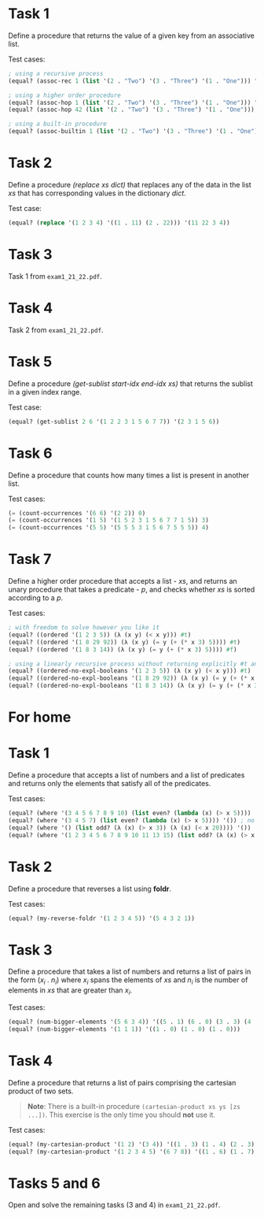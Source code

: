 # Task 1

Define a procedure that returns the value of a given key from an associative list.

Test cases:

```lisp
; using a recursive process
(equal? (assoc-rec 1 (list '(2 . "Two") '(3 . "Three") '(1 . "One"))) "One")

; using a higher order procedure
(equal? (assoc-hop 1 (list '(2 . "Two") '(3 . "Three") '(1 . "One"))) "One")
(equal? (assoc-hop 42 (list '(2 . "Two") '(3 . "Three") '(1 . "One"))) #f)

; using a built-in procedure
(equal? (assoc-builtin 1 (list '(2 . "Two") '(3 . "Three") '(1 . "One"))) "One")
```

# Task 2

Define a procedure *(replace xs dict)* that replaces any of the data in the list *xs* that has corresponding values in the dictionary *dict*.

Test case:

```lisp
(equal? (replace '(1 2 3 4) '((1 . 11) (2 . 22))) '(11 22 3 4))
```

# Task 3

Task 1 from  `exam1_21_22.pdf`.

# Task 4

Task 2 from  `exam1_21_22.pdf`.

# Task 5

Define a procedure *(get-sublist start-idx end-idx xs)* that returns the sublist in a given index range.

Test case:

```lisp
(equal? (get-sublist 2 6 '(1 2 2 3 1 5 6 7 7)) '(2 3 1 5 6))
```

# Task 6

Define a procedure that counts how many times a list is present in another list.

Test cases:

```lisp
(= (count-occurrences '(6 6) '(2 2)) 0)
(= (count-occurrences '(1 5) '(1 5 2 3 1 5 6 7 7 1 5)) 3)
(= (count-occurrences '(5 5) '(5 5 5 3 1 5 6 7 5 5 5)) 4)
```

# Task 7

Define a higher order procedure that accepts a list - *xs*, and returns an unary procedure that takes a predicate - *p*, and checks whether *xs* is sorted according to a *p*.

Test cases:

```lisp
; with freedom to solve however you like it
(equal? ((ordered '(1 2 3 5)) (λ (x y) (< x y))) #t)
(equal? ((ordered '(1 8 29 92)) (λ (x y) (= y (+ (* x 3) 5)))) #t)
(equal? ((ordered '(1 8 3 14)) (λ (x y) (= y (+ (* x 3) 5)))) #f)

; using a linearly recursive process without returning explicitly #t and/or #f
(equal? ((ordered-no-expl-booleans '(1 2 3 5)) (λ (x y) (< x y))) #t)
(equal? ((ordered-no-expl-booleans '(1 8 29 92)) (λ (x y) (= y (+ (* x 3) 5)))) #t)
(equal? ((ordered-no-expl-booleans '(1 8 3 14)) (λ (x y) (= y (+ (* x 3) 5)))) #f)
```

# For home

# Task 1

Define a procedure that accepts a list of numbers and a list of predicates and returns only the elements that satisfy all of the predicates.

Test cases:

```lisp
(equal? (where '(3 4 5 6 7 8 9 10) (list even? (lambda (x) (> x 5)))) '(6 8 10)) ; all even numbers greater than 5
(equal? (where '(3 4 5 7) (list even? (lambda (x) (> x 5)))) '()) ; no numbers are even and greater than 5
(equal? (where '() (list odd? (λ (x) (> x 3)) (λ (x) (< x 20)))) '())
(equal? (where '(1 2 3 4 5 6 7 8 9 10 11 13 15) (list odd? (λ (x) (> x 3)) (λ (x) (< x 20)))) '(5 7 9 11 13 15))
```

# Task 2

Define a procedure that reverses a list using **foldr**.

Test cases:

```lisp
(equal? (my-reverse-foldr '(1 2 3 4 5)) '(5 4 3 2 1))
```

# Task 3

Define a procedure that takes a list of numbers and returns a list of pairs in the form (*x<sub>i</sub>* . *n<sub>i</sub>*) where *x<sub>i</sub>* spans the elements of *xs* and *n<sub>i</sub>* is the number of elements in *xs* that are greater than *x<sub>i</sub>*.

Test cases:

```lisp
(equal? (num-bigger-elements '(5 6 3 4)) '((5 . 1) (6 . 0) (3 . 3) (4 . 2)))
(equal? (num-bigger-elements '(1 1 1)) '((1 . 0) (1 . 0) (1 . 0)))
```

# Task 4

Define a procedure that returns a list of pairs comprising the cartesian product of two sets.

> **Note**: There is a built-in procedure `(cartesian-product xs ys [zs ...])`. This exercise is the only time you should **not** use it.

Test cases:

```lisp
(equal? (my-cartesian-product '(1 2) '(3 4)) '((1 . 3) (1 . 4) (2 . 3) (2 . 4)))
(equal? (my-cartesian-product '(1 2 3 4 5) '(6 7 8)) '((1 . 6) (1 . 7) (1 . 8) (2 . 6) (2 . 7) (2 . 8) (3 . 6) (3 . 7) (3 . 8) (4 . 6) (4 . 7) (4 . 8) (5 . 6) (5 . 7) (5 . 8)))
```

# Tasks 5 and 6

Open and solve the remaining tasks (3 and 4) in `exam1_21_22.pdf`.
